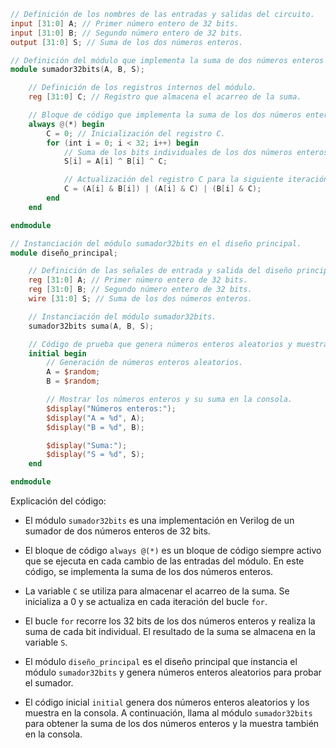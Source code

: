 ```verilog
// Definición de los nombres de las entradas y salidas del circuito.
input [31:0] A; // Primer número entero de 32 bits.
input [31:0] B; // Segundo número entero de 32 bits.
output [31:0] S; // Suma de los dos números enteros.

// Definición del módulo que implementa la suma de dos números enteros de 32 bits.
module sumador32bits(A, B, S);

    // Definición de los registros internos del módulo.
    reg [31:0] C; // Registro que almacena el acarreo de la suma.

    // Bloque de código que implementa la suma de los dos números enteros.
    always @(*) begin
        C = 0; // Inicialización del registro C.
        for (int i = 0; i < 32; i++) begin
            // Suma de los bits individuales de los dos números enteros.
            S[i] = A[i] ^ B[i] ^ C;

            // Actualización del registro C para la siguiente iteración.
            C = (A[i] & B[i]) | (A[i] & C) | (B[i] & C);
        end
    end

endmodule

// Instanciación del módulo sumador32bits en el diseño principal.
module diseño_principal;

    // Definición de las señales de entrada y salida del diseño principal.
    reg [31:0] A; // Primer número entero de 32 bits.
    reg [31:0] B; // Segundo número entero de 32 bits.
    wire [31:0] S; // Suma de los dos números enteros.

    // Instanciación del módulo sumador32bits.
    sumador32bits suma(A, B, S);

    // Código de prueba que genera números enteros aleatorios y muestra la suma en la consola.
    initial begin
        // Generación de números enteros aleatorios.
        A = $random;
        B = $random;

        // Mostrar los números enteros y su suma en la consola.
        $display("Números enteros:");
        $display("A = %d", A);
        $display("B = %d", B);

        $display("Suma:");
        $display("S = %d", S);
    end

endmodule
```

Explicación del código:

* El módulo `sumador32bits` es una implementación en Verilog de un sumador de dos números enteros de 32 bits.

* El bloque de código `always @(*)` es un bloque de código siempre activo que se ejecuta en cada cambio de las entradas del módulo. En este código, se implementa la suma de los dos números enteros.

* La variable `C` se utiliza para almacenar el acarreo de la suma. Se inicializa a 0 y se actualiza en cada iteración del bucle `for`.

* El bucle `for` recorre los 32 bits de los dos números enteros y realiza la suma de cada bit individual. El resultado de la suma se almacena en la variable `S`.

* El módulo `diseño_principal` es el diseño principal que instancia el módulo `sumador32bits` y genera números enteros aleatorios para probar el sumador.

* El código inicial `initial` genera dos números enteros aleatorios y los muestra en la consola. A continuación, llama al módulo `sumador32bits` para obtener la suma de los dos números enteros y la muestra también en la consola.